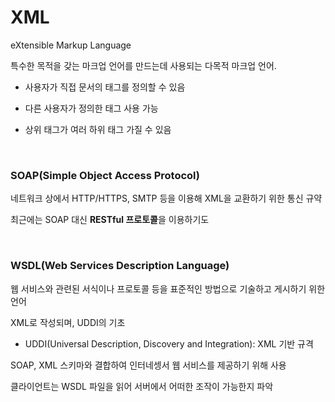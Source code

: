 # XML
eXtensible Markup Language

특수한 목적을 갖는 마크업 언어를 만드는데 사용되는 다목적 마크업 언어.

- 사용자가 직접 문서의 태그를 정의할 수 있음

- 다른 사용자가 정의한 태그 사용 가능

- 상위 태그가 여러 하위 태그 가질 수 있음

<br/>

### SOAP(Simple Object Access Protocol)

네트워크 상에서 HTTP/HTTPS, SMTP 등을 이용해 XML을 교환하기 위한 통신 규약

최근에는 SOAP 대신 **RESTful 프로토콜**을 이용하기도

<br/>

### WSDL(Web Services Description Language)

웹 서비스와 관련된 서식이나 프로토콜 등을 표준적인 방법으로 기술하고 게시하기 위한 언어

XML로 작성되며, UDDI의 기초
- UDDI(Universal Description, Discovery and Integration): XML 기반 규격

SOAP, XML 스키마와 결합하여 인터네셍서 웹 서비스를 제공하기 위해 사용

클라이언트는 WSDL 파일을 읽어 서버에서 어떠한 조작이 가능한지 파악